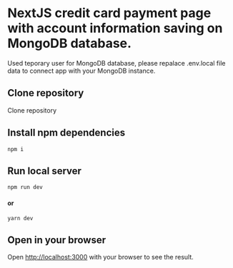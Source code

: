 # NextJS credit card payment page with account information saving on MongoDB database.

Used teporary user for MongoDB database, please repalace .env.local file data to connect app with your MongoDB instance.

## Clone repository

Clone repository 

## Install npm dependencies

    npm i

## Run local server
    npm run dev
#### or
    yarn dev


## Open in your browser

Open [http://localhost:3000](http://localhost:3000) with your browser to see the result.

